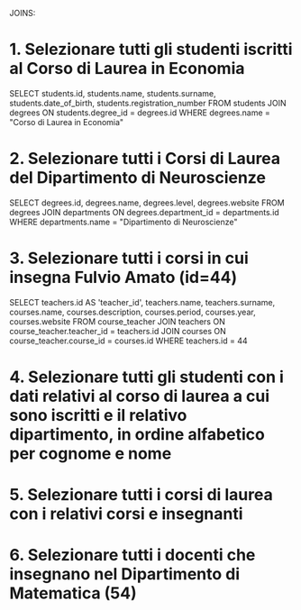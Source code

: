 JOINS:
# 1. Selezionare tutti gli studenti iscritti al Corso di Laurea in Economia

SELECT students.id, students.name, students.surname, students.date_of_birth, students.registration_number 
FROM students 
JOIN degrees 
ON students.degree_id = degrees.id 
WHERE degrees.name = "Corso di Laurea in Economia"

# 2. Selezionare tutti i Corsi di Laurea del Dipartimento di Neuroscienze

SELECT degrees.id, degrees.name, degrees.level, degrees.website 
FROM degrees 
JOIN departments 
ON degrees.department_id = departments.id 
WHERE departments.name = "Dipartimento di Neuroscienze"

# 3. Selezionare tutti i corsi in cui insegna Fulvio Amato (id=44)

SELECT teachers.id AS 'teacher_id', teachers.name, teachers.surname, courses.name, courses.description, courses.period, courses.year, courses.website 
FROM course_teacher 
JOIN teachers 
ON course_teacher.teacher_id = teachers.id 
JOIN courses 
ON course_teacher.course_id = courses.id 
WHERE teachers.id = 44

# 4. Selezionare tutti gli studenti con i dati relativi al corso di laurea a cui sono iscritti e il relativo dipartimento, in ordine alfabetico per cognome e nome


# 5. Selezionare tutti i corsi di laurea con i relativi corsi e insegnanti


# 6. Selezionare tutti i docenti che insegnano nel Dipartimento di Matematica (54)
